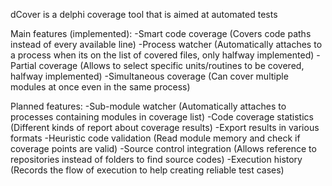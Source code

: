 dCover is a delphi coverage tool that is aimed at automated tests

Main features (implemented):
-Smart code coverage (Covers code paths instead of every available line)
-Process watcher (Automatically attaches to a process when its on the list of covered files, only halfway implemented)
-Partial coverage (Allows to select specific units/routines to be covered, halfway implemented)
-Simultaneous coverage (Can cover multiple modules at once even in the same process)

Planned features:
-Sub-module watcher (Automatically attaches to processes containing modules in coverage list)
-Code coverage statistics (Different kinds of report about coverage results)
-Export results in various formats
-Heuristic code validation (Read module memory and check if coverage points are valid)
-Source control integration (Allows reference to repositories instead of folders to find source codes)
-Execution history (Records the flow of execution to help creating reliable test cases)
